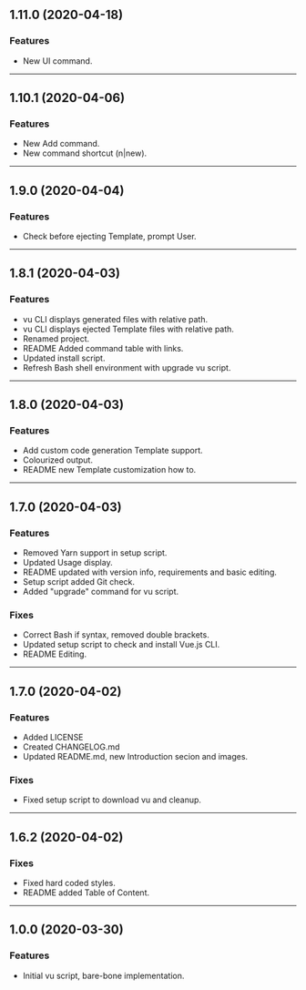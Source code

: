 ## 1.11.0 (2020-04-18)

### Features

- New UI command.

---

## 1.10.1 (2020-04-06)

### Features

- New Add command.
- New command shortcut (n|new).

---

## 1.9.0 (2020-04-04)

### Features

- Check before ejecting Template, prompt User.

---

## 1.8.1 (2020-04-03)

### Features

- vu CLI displays generated files with relative path.
- vu CLI displays ejected Template files with relative path.
- Renamed project.
- README Added command table with links.
- Updated install script.
- Refresh Bash shell environment with upgrade vu script.

---

## 1.8.0 (2020-04-03)

### Features

- Add custom code generation Template support.
- Colourized output.
- README new Template customization how to.

---

## 1.7.0 (2020-04-03)

### Features

- Removed Yarn support in setup script.
- Updated Usage display.
- README updated with version info, requirements and basic editing.
- Setup script added Git check.
- Added "upgrade" command for vu script.

### Fixes

- Correct Bash if syntax, removed double brackets.
- Updated setup script to check and install Vue.js CLI.
- README Editing.

---

## 1.7.0 (2020-04-02)

### Features

- Added LICENSE
- Created CHANGELOG.md
- Updated README.md, new Introduction secion and images.

### Fixes

- Fixed setup script to download vu and cleanup.

---

## 1.6.2 (2020-04-02)

### Fixes

- Fixed hard coded styles.
- README added Table of Content.

---

## 1.0.0 (2020-03-30)

### Features

- Initial vu script, bare-bone implementation.
